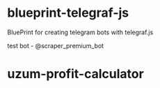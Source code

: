 # blueprint-telegraf-js

BluePrint for creating telegram bots with telegraf.js

test bot - @scraper_premium_bot
# uzum-profit-calculator
